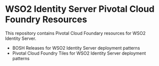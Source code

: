 # WSO2 Identity Server Pivotal Cloud Foundry Resources

This repository contains Pivotal Cloud Foundary resources for WSO2 Identity Server.

* BOSH Releases for WSO2 Identity Server deployment patterns
* Pivotal Cloud Foundry Tiles for WSO2 Identity Server deployment patterns
